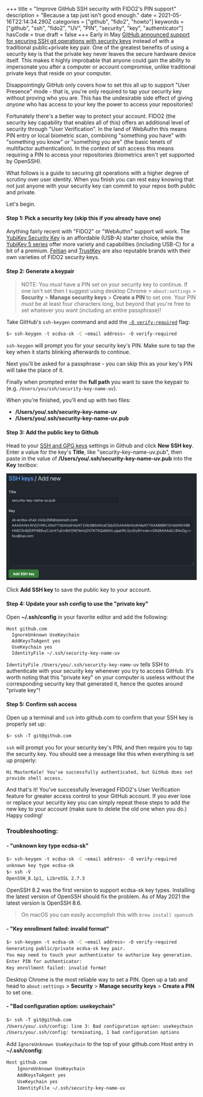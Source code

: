 +++
title = "Improve GitHub SSH security with FIDO2's PIN support"
description = "Because a tap just isn't good enough."
date = 2021-05-16T22:14:34.290Z
categories = ["github", "fido2", "howto"]
keywords = ["github", "ssh", "fido2", "UV", "PIN", "security", "key", "authenticator"]
hasCode = true
draft = false
+++
Early in May [GitHub announced support for securing SSH git operations with security keys](https://github.blog/2021-05-10-security-keys-supported-ssh-git-operations/) instead of with a traditional public+private key pair. One of the greatest benefits of using a security key is that the private key never leaves the secure hardware device itself. This makes it highly improbable that anyone could gain the ability to impersonate you after a computer or account compromise, unlike traditional private keys that reside on your computer.

Disappointingly GitHub only covers how to set this all up to support "User Presence" mode - that is, you're only required to tap your security key without proving who you are. This has the undesirable side effect of giving *anyone* who has access to your key the power to access your repositories!

Fortunately there's a better way to protect your account. FIDO2 (the security key capability that enables all of this) offers an additional level of security through "User Verification". In the land of WebAuthn this means PIN entry or local biometric scan, combining "something you have" with "something you know" or "something you are" (the basic tenets of multifactor authentication). In the context of ssh access this means requiring a PIN to access your repositories (biometrics aren't yet supported by OpenSSH).

What follows is a guide to securing git operations with a higher degree of scrutiny over user identity. When you finish you can rest easy knowing that not just anyone with your security key can commit to your repos both public and private.

Let's begin.

#### Step 1: Pick a security key (skip this if you already have one)

Anything fairly recent with "FIDO2" or "WebAuthn" support will work. The [YubiKey Security Key](https://www.yubico.com/product/security-key-nfc-by-yubico/) is an affordable (USB-A) starter choice, while the [YubiKey 5 series](https://www.yubico.com/store/#yubikey-5-series) offer more variety and capabilities (including USB-C) for a bit of a premium. [Feitian](https://www.ftsafe.com/Products/FIDO) and [TrustKey](https://www.trustkeysolutions.com/security-keys) are also reputable brands with their own varieties of FIDO2 security keys.

#### Step 2: Generate a keypair

> NOTE: You _must_ have a PIN set on your security key to continue. If one isn't set then I suggest using desktop Chrome > `about:settings` > **Security** > **Manage security keys** > **Create a PIN** to set one. Your PIN _must_ be at least four characters long, but beyond that you're free to set whatever you want (including an entire passphrase)!

Take GitHub's `ssh-keygen` command and add the [`-O verify-required`](https://www.man7.org/linux/man-pages/man1/ssh-keygen.1.html) flag:

```sh
$> ssh-keygen -t ecdsa-sk -C <email address> -O verify-required
```

`ssh-keygen` will prompt you for your security key's PIN. Make sure to tap the key when it starts blinking afterwards to continue.

Next you'll be asked for a passphrase - you can skip this as your key's PIN will take the place of it.

Finally when prompted enter the **full path** you want to save the keypair to (e.g. `/Users/you/ssh/security-key-name-uv`).

When you're finished, you'll end up with two files:

- **/Users/you/.ssh/security-key-name-uv**
- **/Users/you/.ssh/security-key-name-uv.pub**

#### Step 3: Add the public key to Github

Head to your [SSH and GPG keys](https://github.com/settings/keys) settings in Github and click **New SSH key**. Enter a value for the key's **Title**, like "security-key-name-uv.pub", then paste in the value of **/Users/you/.ssh/security-key-name-uv.pub** into the **Key** textbox:

![screenshot of SSH keys / Add new screen with Title and Key populated](/static/images/add_key_to_github.jpg)

Click **Add SSH key** to save the public key to your account.

#### Step 4: Update your ssh config to use the "private key"

Open **~/.ssh/config** in your favorite editor and add the following:

```
Host github.com
  IgnoreUnknown UseKeychain
  AddKeysToAgent yes
  UseKeychain yes
  IdentityFile ~/.ssh/security-key-name-uv
```

`IdentityFile /Users/you/.ssh/security-key-name-uv` tells SSH to authenticate with your security key whenever you try to access GitHub. It's worth noting that this "private key" on your computer is useless without the corresponding security key that generated it, hence the quotes around "private key"!

#### Step 5: Confirm ssh access

Open up a terminal and `ssh` into github.com to confirm that your SSH key is properly set up:

```sh
$> ssh -T git@github.com
```

`ssh` will prompt you for your security key's PIN, and then require you to tap the security key. You should see a message like this when everything is set up properly:

```
Hi MasterKale! You've successfully authenticated, but GitHub does not provide shell access.
```

And that's it! You've successfully leveraged FIDO2's User Verification feature for greater access control to your GitHub account. If you ever lose or replace your security key you can simply repeat these steps to add the new key to your account (make sure to delete the old one when you do.) Happy coding!

### Troubleshooting:

#### - "unknown key type ecdsa-sk"

```sh
$> ssh-keygen -t ecdsa-sk -C <email address> -O verify-required
unknown key type ecdsa-sk
$> ssh -V
OpenSSH_8.1p1, LibreSSL 2.7.3
```

OpenSSH 8.2 was the first version to support ecdsa-sk key types. Installing the latest version of OpenSSH should fix the problem. As of May 2021 the latest version is OpenSSH 8.6.

> On macOS you can easily accomplish this with `brew install openssh`

#### - "Key enrollment failed: invalid format"

```sh
$> ssh-keygen -t ecdsa-sk -C <email address> -O verify-required
Generating public/private ecdsa-sk key pair.
You may need to touch your authenticator to authorize key generation.
Enter PIN for authenticator:
Key enrollment failed: invalid format
```

Desktop Chrome is the most reliable way to set a PIN. Open up a tab and head to `about:settings` > **Security** > **Manage security keys** > **Create a PIN** to set one.

#### - "Bad configuration option: usekeychain"

```sh
$> ssh -T git@github.com
/Users/you/.ssh/config: line 3: Bad configuration option: usekeychain
/Users/you/.ssh/config: terminating, 1 bad configuration options
```

Add `IgnoreUnknown UseKeychain` to the top of your github.com Host entry in **~/.ssh/config**:

```txt
Host github.com
    IgnoreUnknown UseKeychain
    AddKeysToAgent yes
    UseKeychain yes
    IdentityFile ~/.ssh/security-key-name-uv
```
